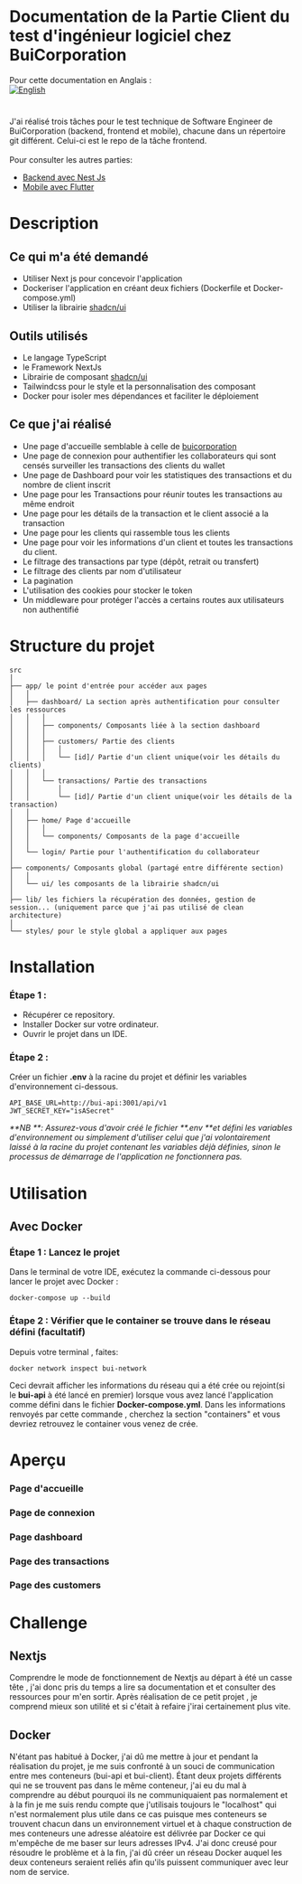# **Documentation de la Partie Client du test d'ingénieur logiciel chez BuiCorporation**

Pour cette documentation en Anglais :<br/>
[![English](https://img.shields.io/badge/lang-English-blue.svg)](README.md)
#
J'ai réalisé trois tâches pour le test technique de Software Engineer de BuiCorporation (backend, frontend et mobile), chacune dans un répertoire git différent. Celui-ci est le repo de la tâche frontend.
</br>
</br>
Pour consulter les autres parties:
* [Backend avec Nest Js](https://github.com/AzizProg/bui-api)
* [Mobile avec Flutter]()

# Description

## Ce qui m'a été demandé

- Utiliser Next js pour concevoir l'application
- Dockeriser l'application en créant deux fichiers (Dockerfile et Docker-compose.yml)
- Utiliser la librairie [shadcn/ui](https://ui.shadcn.com/)

## Outils utilisés

- Le langage TypeScript
- le Framework NextJs
- Librairie de composant [shadcn/ui](https://ui.shadcn.com/)
- Tailwindcss pour le style et la personnalisation des composant
- Docker pour isoler mes dépendances et faciliter le déploiement

## Ce que j'ai réalisé

- Une page d'accueille semblable à celle de [buicorporation](https://buicorporation.com/)
- Une page de connexion pour authentifier les collaborateurs qui sont censés surveiller les transactions des clients du wallet
- Une page de Dashboard pour voir les statistiques des transactions et du nombre de client inscrit 
- Une page pour les Transactions pour réunir toutes les transactions au même endroit
- Une page pour les détails de la transaction et le client associé a la transaction
- Une page pour les clients qui rassemble tous les clients
- Une page pour voir les informations d'un client et toutes les transactions du client.
- Le filtrage des transactions par type (dépôt, retrait ou transfert)
- Le filtrage des clients par nom d'utilisateur
- La pagination
- L'utilisation des cookies pour stocker le token
- Un middleware pour protéger l'accès a certains routes aux utilisateurs non authentifié 

# Structure du projet
```
src
│
├── app/ le point d'entrée pour accéder aux pages
│   │
│   ├── dashboard/ La section après authentification pour consulter les ressources
│   │   │
│   │   ├── components/ Composants liée à la section dashboard
│   │   │
│   │   ├── customers/ Partie des clients
│   │   │   │
│   │   │   └── [id]/ Partie d'un client unique(voir les détails du clients)
│   │   │  
│   │   └── transactions/ Partie des transactions 
│   │       │
│   │       └── [id]/ Partie d'un client unique(voir les détails de la transaction)
│   │  
│   ├── home/ Page d'accueille
│   │   │
│   │   └── components/ Composants de la page d'accueille
│   │  
│   └── login/ Partie pour l'authentification du collaborateur
│  
├── components/ Composants global (partagé entre différente section)
│   │
│   └── ui/ les composants de la librairie shadcn/ui
│  
├── lib/ les fichiers la récupération des données, gestion de session... (uniquement parce que j'ai pas utilisé de clean architecture)
│
└── styles/ pour le style global a appliquer aux pages

```

# Installation
### Étape 1 :
- Récupérer ce repository.
- Installer Docker sur votre ordinateur.
- Ouvrir le projet dans un IDE.

### Étape 2 :
Créer un fichier **.env** à la racine du projet et définir les variables d'environnement ci-dessous.
```
API_BASE_URL=http://bui-api:3001/api/v1
JWT_SECRET_KEY="isASecret"
```
_**NB **: Assurez-vous d'avoir créé le fichier **.env **et défini les variables d'environnement ou simplement d'utiliser celui que j'ai volontairement laissé à la racine du projet contenant les variables déjà définies, sinon le processus de démarrage de l'application ne fonctionnera pas._

# Utilisation

## Avec Docker

### Étape 1 : Lancez le projet
Dans le terminal de votre IDE, exécutez la commande ci-dessous pour lancer le projet avec Docker :
```
docker-compose up --build
```
### Étape 2 : Vérifier que le container se trouve dans le réseau défini (facultatif)
Depuis votre terminal , faites:
```
docker network inspect bui-network
```
Ceci devrait afficher les informations du réseau qui a été crée ou rejoint(si le **bui-api** à été lancé en premier) lorsque vous avez lancé l'application comme défini dans le fichier **Docker-compose.yml**.
Dans les informations renvoyés par cette commande , cherchez  la section "containers" et vous devriez retrouvez le container vous venez de crée.

# Aperçu

### Page d'accueille
### Page de connexion
### Page dashboard
### Page des transactions
### Page des customers

# Challenge

## Nextjs

Comprendre le mode de fonctionnement de Nextjs au départ à été un casse tête , j'ai donc pris du temps a lire sa documentation et et consulter des ressources pour m'en sortir. Après réalisation de ce petit  projet , je comprend mieux son utilité et si c'était à refaire j'irai certainement plus vite.

## Docker

N'étant pas habitué à Docker, j'ai dû me mettre à jour et pendant la réalisation du projet, je me suis confronté à un souci de communication entre mes conteneurs (bui-api et bui-client). Étant deux projets différents qui ne se trouvent pas dans le même conteneur, j'ai eu du mal à comprendre au début pourquoi ils ne communiquaient pas normalement et à la fin je me suis rendu compte que j'utilisais toujours le "localhost" qui n'est normalement plus utile dans ce cas puisque mes conteneurs se trouvent chacun dans un environnement virtuel et à chaque construction de mes conteneurs une adresse aléatoire est délivrée par Docker ce qui m'empêche de me baser sur leurs adresses IPv4. J'ai donc creusé pour résoudre le problème et à la fin, j'ai dû créer un réseau Docker auquel les deux conteneurs seraient reliés afin qu'ils puissent communiquer avec leur nom de service.

 
